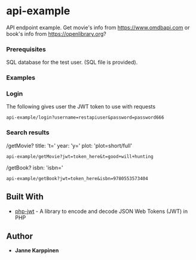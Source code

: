 # api-example

API endpoint example. Get movie's info from https://www.omdbapi.com or book's info from https://openlibrary.org?

### Prerequisites

SQL database for the test user. (SQL file is provided).

### Examples

### Login

The following gives user the JWT token to use with requests
```
api-example/login?username=restapiuser&password=password666
```

### Search results

/getMovie?
title: 't='
year: 'y='
plot: 'plot=short/full'
```
api-example/getMovie?jwt=token_here&t=good+will+hunting
```

/getBook?
isbn: 'isbn='
```
api-example/getBook?jwt=token_here&isbn=9780553573404
```

## Built With

* [php-jwt](https://github.com/firebase/php-jwt) - A library to encode and decode JSON Web Tokens (JWT) in PHP

## Author

* **Janne Karppinen**